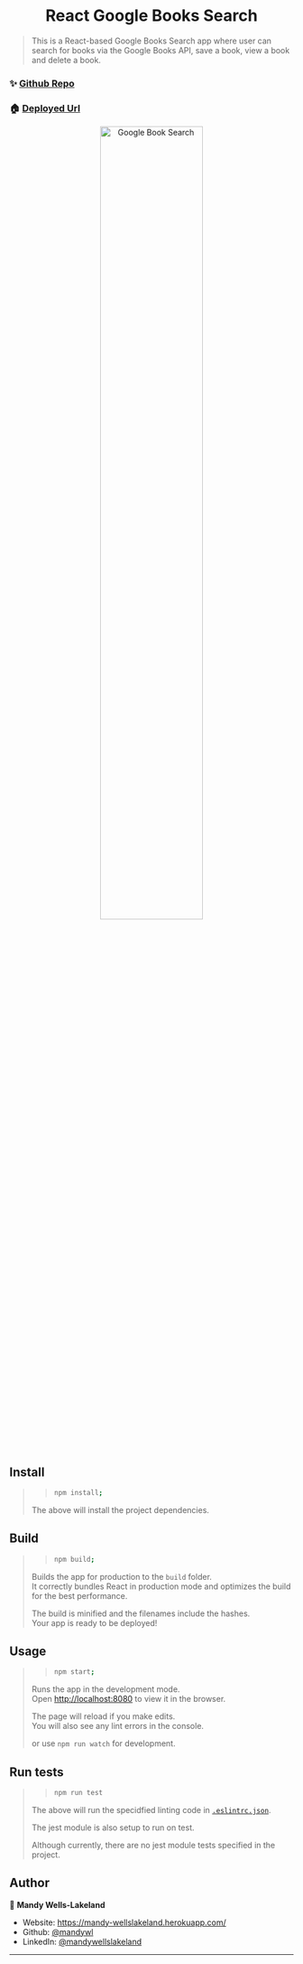 <h1 align="center">React Google Books Search</h1>

> This is a React-based Google Books Search app where user can search for books via the Google Books API, save a book, view a book and delete a book. 

### ✨ [Github Repo](https://books-search-mandy.herokuapp.com/)

### 🏠 [Deployed Url](https://github.com/mandywl/Google-Books-Search)

<div align="center">
<img alt="Google Book Search" src= "appScreenCapture.gif" width= 60%/>
</div>

## Install

> > ```sh
> > npm install;
> > ```
>
> The above will install the project dependencies.

## Build

> > ```sh
> > npm build;
> > ```
> Builds the app for production to the `build` folder.<br>
> It correctly bundles React in production mode and optimizes the build for the best performance.
>
> The build is minified and the filenames include the hashes.<br>
> Your app is ready to be deployed!

## Usage

> > ```sh
> > npm start;
> > ```
>
> Runs the app in the development mode.<br />
> Open [http://localhost:8080](http://localhost:8080) to view it in the browser.
>
> The page will reload if you make edits.<br />
> You will also see any lint errors in the console.
>
> or use `npm run watch` for development.

## Run tests

> > ```sh
> > npm run test
> > ```
>
> The above will run the specidfied linting code in [`.eslintrc.json`](https://github.com/mandywl/shopping-cart/blob/master/.eslintrc.json).
>
> The jest module is also setup to run on test.
>
> Although currently, there are no jest module tests specified in the project.

## Author

👤 **Mandy Wells-Lakeland**

- Website: https://mandy-wellslakeland.herokuapp.com/
- Github: [@mandywl](https://github.com/mandywl)
- LinkedIn: [@mandywellslakeland](https://www.linkedin.com/in/mandywellslakeland/)

---

